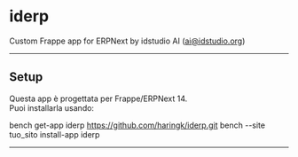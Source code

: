 # iderp

Custom Frappe app for ERPNext by idstudio AI (ai@idstudio.org)

---

## Setup

Questa app è progettata per Frappe/ERPNext 14.  
Puoi installarla usando:

bench get-app iderp https://github.com/haringk/iderp.git
bench --site tuo_sito install-app iderp

---
